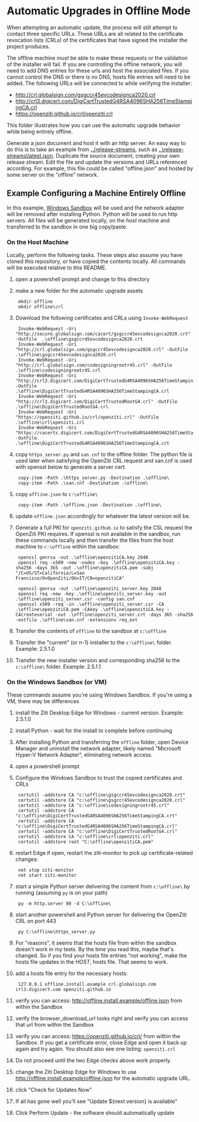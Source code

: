 # Automatic Upgrades in Offline Mode

When attempting an automatic update, the process will still attempt to contact three specific URLs.
These URLs are all related to the certificate revocation lists (CRLs) of the certificates that have 
signed the installer the project produces.

The offline machine *must* be able to make these requests or the validation of the installer will fail.
If you are controlling the offline network, you will need to add DNS entries for these urls and host the
associated files. If you cannot control the DNS or there is no DNS, hosts file entries will need to be
added. The following URLs will be connected to while verifying the installer:

* http://crl.globalsign.com/gsgccr45evcodesignca2020.crl
* http://crl3.digicert.com/DigiCertTrustedG4RSA4096SHA256TimeStampingCA.crl
* https://openziti.github.io/crl/openziti.crl

This folder illustrates how you can use the automatic upgrade behavior while being entirely offline.

Generate a json document and host it with an http server. An easy way to do this is to take an example
from [../release-streams](), such as [..\release-streams\latest.json](). Duplicate the source document,
creating your own release stream. Edit the file and update the versions and URLs referenced according. 
For example, this file could be called "offline.json" and hosted by some server on the "offline" network.

## Example Configuring a Machine Entirely Offline

In this example, [Windows Sandbox](https://learn.microsoft.com/en-us/windows/security/application-security/application-isolation/windows-sandbox/windows-sandbox-overview)
will be used and the network adapter will be removed after installing Python. Python will be used to run
http servers. All files will be generated locally, on the *host* machine and transferred to the sandbox
in one big copy/paste.

### On the Host Machine

Locally, perform the following tasks. These steps also assume you have cloned this repository, or have
copied the contents locally. All commands will be executed relative to this README.

1. open a powershell prompt and change to this directory
1. make a new folder for the automatic upgrade assets

        mkdir offline
        mkdir offline\crl

1. Download the following certificates and CRLs using `Invoke-WebRequest`
   
        Invoke-WebRequest -Uri "http://secure.globalsign.com/cacert/gsgccr45evcodesignca2020.crt" -OutFile  .\offline\gsgccr45evcodesignca2020.crt
        Invoke-WebRequest -Uri "http://crl.globalsign.com/gsgccr45evcodesignca2020.crl" -OutFile  .\offline\gsgccr45evcodesignca2020.crl
        Invoke-WebRequest -Uri "http://crl.globalsign.com/codesigningrootr45.crl" -OutFile  .\offline\codesigningrootr45.crl
        Invoke-WebRequest -Uri "http://crl3.digicert.com/DigiCertTrustedG4RSA4096SHA256TimeStampingCA.crl" -OutFile  .\offline\DigiCertTrustedG4RSA4096SHA256TimeStampingCA.crl
        Invoke-WebRequest -Uri "http://crl3.digicert.com/DigiCertTrustedRootG4.crl" -OutFile  .\offline\DigiCertTrustedRootG4.crl
        Invoke-WebRequest -Uri "https://openziti.github.io/crl/openziti.crl" -OutFile  .\offline\crl\openziti.crl
        Invoke-WebRequest -Uri "https://cacerts.digicert.com/DigiCertTrustedG4RSA4096SHA256TimeStampingCA.crt" -OutFile  .\offline\DigiCertTrustedG4RSA4096SHA256TimeStampingCA.crt
      
1. copy `https_server.py` and `san.cnf` to the offline folder. The python file is used later when satisfying
   the OpenZiti CRL request and san.cnf is used with openssl below to generate a server cert.

        copy-item -Path .\https_server.py -Destination .\offline\
        copy-item -Path .\san.cnf -Destination .\offline\

1. copy `offline.json` to `c:\offline\` 

        copy-item -Path .\offline.json -Destination .\offline\

1. update `offline.json` accordingly for whatever the latest version will be.
1. Generate a full PKI for `openziti.github.io` to satisfy the CSL request the OpenZiti PKI requires. If openssl is not
   available in the sandbox, run these commands locally and then transfer the files from the host machine to `c:\offline`
   within the sandbox:

        openssl genrsa -out .\offline\openzitiCA.key 2048
        openssl req -x509 -new -nodes -key .\offline\openzitiCA.key -sha256 -days 365 -out .\offline\openzitiCA.pem -subj "/C=US/ST=California/L=San Francisco/O=OpenZiti/OU=IT/CN=openzitiCA"
      
        openssl genrsa -out .\offline\openziti_server.key 2048
        openssl req -new -key .\offline\openziti_server.key -out .\offline\openziti_server.csr -config san.cnf
        openssl x509 -req -in .\offline\openziti_server.csr -CA .\offline\openzitiCA.pem -CAkey .\offline\openzitiCA.key -CAcreateserial -out .\offline\openziti_server.crt -days 365 -sha256 -extfile .\offline\san.cnf -extensions req_ext

1. Transfer the contents of `offline` to the sandbox at `c:\offline`
1. Transfer the "current" (or n-1) installer to the `c:\offline\` folder. Example: 2.5.1.0
1. Transfer the new installer version and corresponding sha256 to the `c:\offline\` folder. Example: 2.5.1.1

### On the Windows Sandbox (or VM)

These commands assume you're using Windows Sandbox. If you're using a VM, there may be differences

1. install the Ziti Desktop Edge for Windows - current version. Example: 2.5.1.0
1. install Python - wait for the install to complete before continuing
1. After installing Python and transferring the `offline` folder, open Device Manager and uninstall the 
   network adapter, likely named "Microsoft Hyper-V Network Adapter", eliminating network access.

1. open a powershell prompt
1. Configure the Windows Sandbox to trust the copied certificates and CRLs

        certutil -addstore CA "c:\offline\gsgccr45evcodesignca2020.crt"
        certutil -addstore CA "c:\offline\gsgccr45evcodesignca2020.crl"
        certutil -addstore CA "c:\offline\codesigningrootr45.crl"
        certutil -addstore CA "c:\offline\DigiCertTrustedG4RSA4096SHA256TimeStampingCA.crt"
        certutil -addstore CA "c:\offline\DigiCertTrustedG4RSA4096SHA256TimeStampingCA.crl"
        certutil -addstore CA "c:\offline\DigiCertTrustedRootG4.crl"
        certutil -addstore CA "c:\offline\crl\openziti.crl"
        certutil -addstore root "C:\offline\openzitiCA.pem"

1. restart Edge if open, restart the ziti-monitor to pick up certificate-related changes:

        net stop ziti-monitor
        net start ziti-monitor

1. start a simple Python server delivering the content from `c:\offline\` by running (assuming `py` is on your path)

        py -m http.server 80 -d C:\offline\

1. start another powershell and Python server for delivering the OpenZiti CRL on port 443

        py C:\offline\https_server.py

1. For "reasons", it seems that the hosts file from within the sandbox doesn't work in my tests. By the time
   you read this, maybe that's changed. So if you find your hosts file entries "not working", make the hosts
   file updates in the *HOST*, hosts file. That seems to work.
1. add a hosts file entry for the necessary hosts:

        127.0.0.1 offline.install.example crl.globalsign.com crl3.digicert.com openziti.github.io

1. verify you can access: http://offline.install.example/offline.json from within the Sandbox
1. verify the browser_download_url looks right and verify you can access that url from within the Sandbox
1. verify you can access: https://openziti.github.io/crl/ from within the Sandbox. If you get a certificate error,
   close Edge and open it back up again and try again. You should also see one listing: `openziti.crl`
1. Do not proceed until the two Edge checks above work properly.
1. change the Ziti Desktop Edge for Windows to use http://offline.install.example/offline.json for the automatic
   upgrade URL.
1. click "Check for Updates Now"
1. If all has gone well you'll see "Update ${next version} is available"
1. Click Perform Update - the software should automatically update
